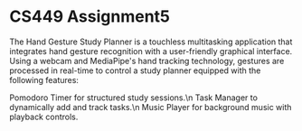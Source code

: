 # CS449 Assignment5

The Hand Gesture Study Planner is a touchless multitasking application that integrates hand gesture recognition with a user-friendly graphical interface. Using a webcam and MediaPipe's hand tracking technology, gestures are processed in real-time to control a study planner equipped with the following features:

Pomodoro Timer for structured study sessions.\n
Task Manager to dynamically add and track tasks.\n
Music Player for background music with playback controls.
